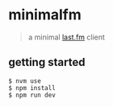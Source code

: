 # minimalfm

> a minimal [last.fm](https://last.fm) client

## getting started

```shell
$ nvm use
$ npm install
$ npm run dev
```
